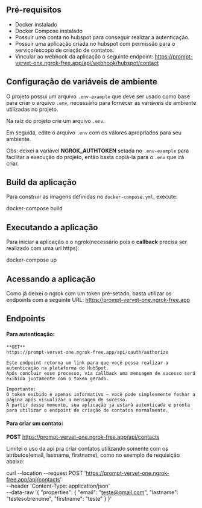 ## Pré-requisitos

  - Docker instalado
  - Docker Compose instalado
  - Possuir uma conta no hubspot para conseguir realizar a autenticação.
  - Possuir uma aplicação criada no hubspot com permissão para o serviço/escopo de criação de contatos.
  - Vincular ao webhook da aplicação o seguinte endpoint: https://prompt-vervet-one.ngrok-free.app/api/webhook/hubspot/contact

## Configuração de variáveis de ambiente

  O projeto possui um arquivo `.env-example` que deve ser usado como base para criar o arquivo `.env`, necessário para fornecer as variáveis de ambiente utilizadas no projeto.
  
  Na raíz do projeto crie um arquivo `.env`.
  
  Em seguida, edite o arquivo `.env` com os valores apropriados para seu ambiente.
  
  Obs: deixei a variável **NGROK_AUTHTOKEN** setada no `.env-example` para facilitar a execução do projeto, então basta copiá-la para o `.env` que irá criar.

## Build da aplicação

  Para construir as imagens definidas no `docker-compose.yml`, execute:
  
  docker-compose build

## Executando a aplicação

  Para iniciar a aplicação e o ngrok(necessário pois o **callback** precisa ser realizado com uma url https):
  
  docker-compose up

## Acessando a aplicação

  Como já deixei o ngrok com um token pré-setado, basta utilizar os endpoints com a seguinte URL: https://prompt-vervet-one.ngrok-free.app


## Endpoints

  #### Para autenticação: 
    
    **GET**
    https://prompt-vervet-one.ngrok-free.app/api/oauth/authorize
    
    Este endpoint retorna um link para que você possa realizar a autenticação na plataforma do HubSpot.
    Após concluir esse processo, via callback uma mensagem de sucesso será exibida juntamente com o token gerado.
    
    Importante:
    O token exibido é apenas informativo — você pode simplesmente fechar a página após visualizar a mensagem de sucesso.
    A partir desse momento, sua aplicação já estará autenticada e pronta para utilizar o endpoint de criação de contatos normalmente.

#### Para criar um contato:

  **POST**
  https://prompt-vervet-one.ngrok-free.app/api/contacts
  
  Limitei o uso da api pra criar contatos utilizando somente com os atributos(email, lastname, firstname), como no exemplo de requisição abaixo:
  
  curl --location --request POST 'https://prompt-vervet-one.ngrok-free.app/api/contacts' \
  --header 'Content-Type: application/json' \
  --data-raw '{
    "properties": {
      "email": "teste@gmail.com",
      "lastname": "testesobrenome",
      "firstname": "teste"
    }
  }'
  
  
